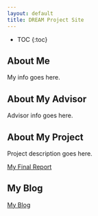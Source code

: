 ```yaml
---
layout: default
title: DREAM Project Site
---
```


* TOC
{:toc}

## About Me

My info goes here.

## About My Advisor

Advisor info goes here.

## About My Project

Project description goes here.

[My Final Report](files/riddle_westfall_dream_final_report.pdf)

## My Blog

[My Blog](blog.html)
